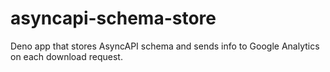 # asyncapi-schema-store
Deno app that stores AsyncAPI schema and sends info to Google Analytics on each download request.
